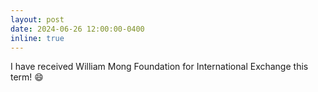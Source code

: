```yaml
---
layout: post
date: 2024-06-26 12:00:00-0400
inline: true
---
```


I have received William Mong Foundation for International Exchange this term! :smile:
